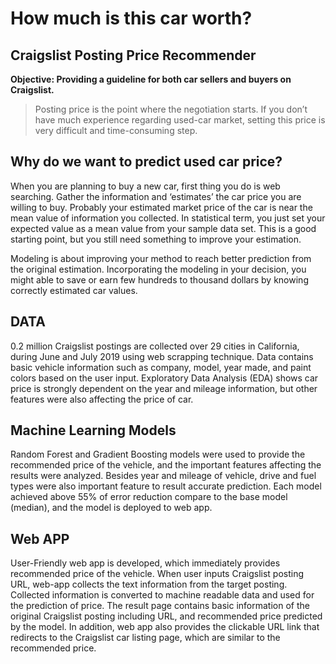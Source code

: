 # How much is this car worth?
## Craigslist Posting Price Recommender

**Objective: Providing a guideline for both car sellers and buyers on Craigslist.**
> Posting price is the point where the negotiation starts. If you don’t have much experience regarding used-car market, setting this price is very difficult and time-consuming step.  

## Why do we want to predict used car price?
When you are planning to buy a new car, first thing you do is web searching. Gather the information and ‘estimates’ the car price you are willing to buy. Probably your estimated market price of the car is near the mean value of information you collected. In statistical term, you just set your expected value as a mean value from your sample data set. This is a good starting point, but you still need something to improve your estimation. 

Modeling is about improving your method to reach better prediction from the original estimation. Incorporating the modeling in your decision, you might able to save or earn few hundreds to thousand dollars by knowing correctly estimated car values.

## DATA
0.2 million Craigslist postings are collected over 29 cities in California, during June and July 2019 using web scrapping technique.  Data contains basic vehicle information such as company, model, year made, and paint colors based on the user input. Exploratory Data Analysis (EDA) shows car price is strongly dependent on the year and mileage information, but other features were also affecting the price of car.

## Machine Learning Models
Random Forest and Gradient Boosting models were used to provide the recommended price of the vehicle, and the important features affecting the results were analyzed. Besides year and mileage of vehicle, drive and fuel types were also important feature to result accurate prediction.  Each model achieved above 55% of error reduction compare to the base model (median), and the model is deployed to web app.

## Web APP
User-Friendly web app is developed, which immediately provides recommended price of the vehicle. When user inputs Craigslist posting URL, web-app collects the text information from the target posting. Collected information is converted to machine readable data and used for the prediction of price. The result page contains basic information of the original Craigslist posting including URL, and recommended price predicted by the model. In addition, web app also provides the clickable URL link that redirects to the Craigslist car listing page, which are similar to the recommended price.
